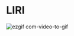 # LIRI

![ezgif com-video-to-gif](https://user-images.githubusercontent.com/43261460/53271877-b979d900-36bd-11e9-9877-bb2542841220.gif)
